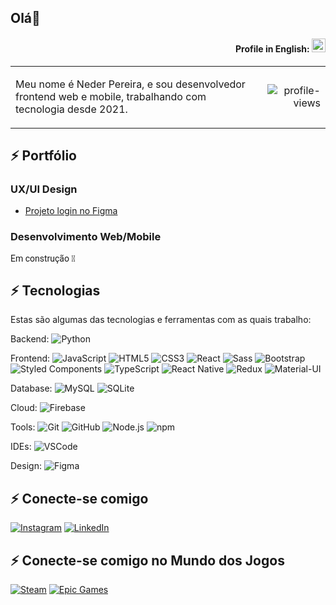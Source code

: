 ## Olá👋

<div align="right">

#### Profile in English: [<kbd><img title="English" alt="English" src="https://img.icons8.com/color/48/000000/usa.png" width="22"></kbd>](https://github.com/Nedpereira/Nedpereira/blob/main/README-us.md)

</div>

<table width="100%">
  <tr>
    <td width="80%">
      <p>Meu nome é Neder Pereira, e sou desenvolvedor frontend web e mobile, trabalhando com tecnologia desde 2021.</p>
    </td>
    <td width="20%" align="right">
      <img src="https://komarev.com/ghpvc/?username=Nedpereira&color=blue" alt="profile-views" />
    </td>
  </tr>
</table>

## ⚡ Portfólio

### UX/UI Design
- [Projeto login no Figma](https://www.figma.com/file/kUWJN7CsLUjymTcoD4lxqF/Project-%7C-Login?type=design&node-id=0%3A1&mode=design&t=u4Lyhb57m4nz6PfS-1)

### Desenvolvimento Web/Mobile
<span style="font-family: 'Roboto', sans-serif; font-size: 14px;">Em construção 🚧</span>

## ⚡ Tecnologias

Estas são algumas das tecnologias e ferramentas com as quais trabalho:

Backend: 
![Python](https://img.shields.io/badge/-Python-3776AB?style=flat-square&logo=python&logoColor=white)

Frontend:
![JavaScript](https://img.shields.io/badge/-JavaScript-black?style=flat-square&logo=javascript)
![HTML5](https://img.shields.io/badge/-HTML5-E34F26?style=flat-square&logo=html5&logoColor=white)
![CSS3](https://img.shields.io/badge/-CSS3-1572B6?style=flat-square&logo=css3)
![React](https://img.shields.io/badge/-React-61DAFB?style=flat-square&logo=react&logoColor=white)
![Sass](https://img.shields.io/badge/-Sass-CC6699?style=flat-square&logo=sass&logoColor=white)
![Bootstrap](https://img.shields.io/badge/-Bootstrap-563D7C?style=flat-square&logo=bootstrap)
![Styled Components](https://img.shields.io/badge/-Styled_Components-DB7093?style=flat-square&logo=styled-components&logoColor=white)
![TypeScript](https://img.shields.io/badge/-TypeScript-007ACC?style=flat-square&logo=typescript&logoColor=white)
![React Native](https://img.shields.io/badge/-React_Native-61DAFB?style=flat-square&logo=react&logoColor=white)
![Redux](https://img.shields.io/badge/-Redux-764ABC?style=flat-square&logo=redux&logoColor=white)
![Material-UI](https://img.shields.io/badge/-Material--UI-0081CB?style=flat-square&logo=material-ui&logoColor=white)


Database:
![MySQL](https://img.shields.io/badge/-MySQL-4479A1?style=flat-square&logo=mysql&logoColor=white)
![SQLite](https://img.shields.io/badge/-SQLite-003B57?style=flat-square&logo=sqlite&logoColor=white)

Cloud:
![Firebase](https://img.shields.io/badge/Firebase-FFCA28?style=flat-square&logo=firebase&logoColor=white)

Tools:
![Git](https://img.shields.io/badge/-Git-black?style=flat-square&logo=git)
![GitHub](https://img.shields.io/badge/-GitHub-181717?style=flat-square&logo=github)
![Node.js](https://img.shields.io/badge/-Node.js-339933?style=flat-square&logo=node.js&logoColor=white)
![npm](https://img.shields.io/badge/-npm-CB3837?style=flat-square&logo=npm&logoColor=white)

IDEs:
![VSCode](https://img.shields.io/badge/-VSCode-007ACC?style=flat-square&logo=visual-studio-code&logoColor=white)

Design:
![Figma](https://img.shields.io/badge/-Figma-F24E1E?style=flat-square&logo=figma&logoColor=white)

## ⚡ Conecte-se comigo

[![Instagram](https://img.shields.io/badge/-Instagram-E4405F?style=flat-square&logo=instagram&logoColor=white)](https://www.instagram.com/nedpereiira)
[![LinkedIn](https://img.shields.io/badge/-LinkedIn-0077B5?style=flat-square&logo=linkedin&logoColor=white)](https://www.linkedin.com/in/nederpereira/)

## ⚡ Conecte-se comigo no Mundo dos Jogos

[![Steam](https://img.shields.io/badge/-Steam-000000?style=flat-square&logo=steam&logoColor=white)](https://steamcommunity.com/profiles/76561198871026847/)
[![Epic Games](https://img.shields.io/badge/-Epic_Games-313131?style=flat-square&logo=epicgames&logoColor=white)](https://store.epicgames.com/pt-BR/u/fa9bc971dd834b48ac83e226949c042a)
